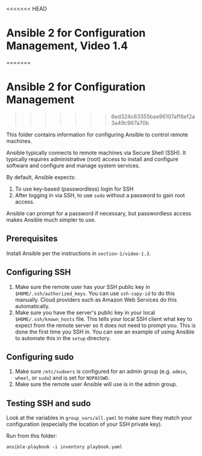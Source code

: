 <<<<<<< HEAD
# Ansible 2 for Configuration Management, Video 1.4
=======
# Ansible 2 for Configuration Management
>>>>>>> 6ed324c63355bae96107aff6ef2a3a49c967a70b

This folder contains information for configuring Ansible to control remote
machines.

Ansible typically connects to remote machines via Secure Shell (SSH). It
typically requires administrative (root) access to install and configure
software and configure and manage system services.

By default, Ansible expects:

1. To use key-based (passwordless) login for SSH
2. After logging in via SSH, to use `sudo` without a password to gain root
   access.

Ansible can prompt for a password if necessary, but passwordless access makes
Ansible much simpler to use.

## Prerequisites

Install Ansible per the instructions in `section-1/video-1.3`.

## Configuring SSH

1. Make sure the remote user has your SSH public key in
   `$HOME/.ssh/authorized_keys`. You can use `ssh-copy-id` to do this
   manually. Cloud providers such as Amazon Web Services do this automatically.
2. Make sure you have the server's public key in your local
   `$HOME/.ssh/known_hosts` file. This tells your local SSH client what key
   to expect from the remote server so it does not need to prompt you. This
   is done the first time you SSH in. You can see an example of using Ansible
   to automate this in the `setup` directory.

## Configuring sudo

1. Make sure `/etc/sudoers` is configured for an admin group (e.g. `admin`,
   `wheel`, or `sudo`) and is set for `NOPASSWD`.
2. Make sure the remote user Ansible will use is in the admin group.

## Testing SSH and sudo

Look at the variables in `group_vars/all.yaml` to make sure they match your
configuration (especially the location of your SSH private key).

Run from this folder:

```
ansible-playbook -i inventory playbook.yaml
```

